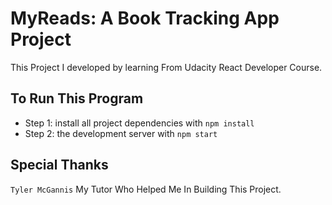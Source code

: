 # MyReads: A Book Tracking App Project

This Project I developed by learning From Udacity React Developer Course.

## To Run This Program

* Step 1: install all project dependencies with `npm install`
* Step 2: the development server with `npm start`

## Special Thanks

`Tyler McGannis` My Tutor Who Helped Me In Building This Project.

